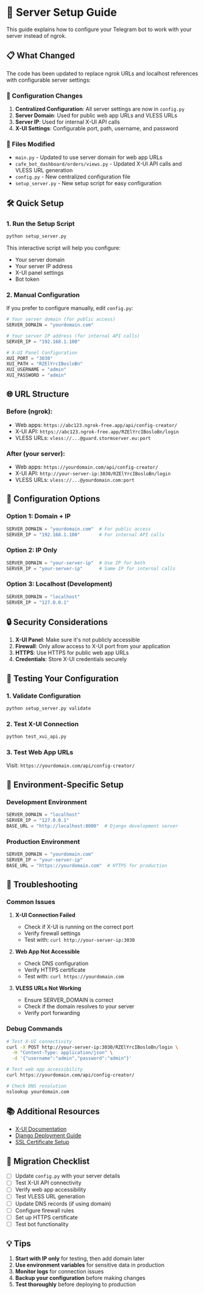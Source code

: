 # 🚀 Server Setup Guide

This guide explains how to configure your Telegram bot to work with your server instead of ngrok.

## 📋 What Changed

The code has been updated to replace ngrok URLs and localhost references with configurable server settings:

### 🔧 Configuration Changes

1. **Centralized Configuration**: All server settings are now in `config.py`
2. **Server Domain**: Used for public web app URLs and VLESS URLs
3. **Server IP**: Used for internal X-UI API calls
4. **X-UI Settings**: Configurable port, path, username, and password

### 📁 Files Modified

- `main.py` - Updated to use server domain for web app URLs
- `cafe_bot_dashboard/orders/views.py` - Updated X-UI API calls and VLESS URL generation
- `config.py` - New centralized configuration file
- `setup_server.py` - New setup script for easy configuration

## 🛠️ Quick Setup

### 1. Run the Setup Script

```bash
python setup_server.py
```

This interactive script will help you configure:

- Your server domain
- Your server IP address
- X-UI panel settings
- Bot token

### 2. Manual Configuration

If you prefer to configure manually, edit `config.py`:

```python
# Your server domain (for public access)
SERVER_DOMAIN = "yourdomain.com"

# Your server IP address (for internal API calls)
SERVER_IP = "192.168.1.100"

# X-UI Panel Configuration
XUI_PORT = "3030"
XUI_PATH = "RZElYrcIBosloBn"
XUI_USERNAME = "admin"
XUI_PASSWORD = "admin"
```

## 🌐 URL Structure

### Before (ngrok):

- Web apps: `https://abc123.ngrok-free.app/api/config-creator/`
- X-UI API: `https://abc123.ngrok-free.app/RZElYrcIBosloBn/login`
- VLESS URLs: `vless://...@guard.stormserver.eu:port`

### After (your server):

- Web apps: `https://yourdomain.com/api/config-creator/`
- X-UI API: `http://your-server-ip:3030/RZElYrcIBosloBn/login`
- VLESS URLs: `vless://...@yourdomain.com:port`

## 🔧 Configuration Options

### Option 1: Domain + IP

```python
SERVER_DOMAIN = "yourdomain.com"  # For public access
SERVER_IP = "192.168.1.100"       # For internal API calls
```

### Option 2: IP Only

```python
SERVER_DOMAIN = "your-server-ip"  # Use IP for both
SERVER_IP = "your-server-ip"      # Same IP for internal calls
```

### Option 3: Localhost (Development)

```python
SERVER_DOMAIN = "localhost"
SERVER_IP = "127.0.0.1"
```

## 🔒 Security Considerations

1. **X-UI Panel**: Make sure it's not publicly accessible
2. **Firewall**: Only allow access to X-UI port from your application
3. **HTTPS**: Use HTTPS for public web app URLs
4. **Credentials**: Store X-UI credentials securely

## 🧪 Testing Your Configuration

### 1. Validate Configuration

```bash
python setup_server.py validate
```

### 2. Test X-UI Connection

```bash
python test_xui_api.py
```

### 3. Test Web App URLs

Visit: `https://yourdomain.com/api/config-creator/`

## 📝 Environment-Specific Setup

### Development Environment

```python
SERVER_DOMAIN = "localhost"
SERVER_IP = "127.0.0.1"
BASE_URL = "http://localhost:8000"  # Django development server
```

### Production Environment

```python
SERVER_DOMAIN = "yourdomain.com"
SERVER_IP = "your-server-ip"
BASE_URL = "https://yourdomain.com"  # HTTPS for production
```

## 🚨 Troubleshooting

### Common Issues

1. **X-UI Connection Failed**

   - Check if X-UI is running on the correct port
   - Verify firewall settings
   - Test with: `curl http://your-server-ip:3030`

2. **Web App Not Accessible**

   - Check DNS configuration
   - Verify HTTPS certificate
   - Test with: `curl https://yourdomain.com`

3. **VLESS URLs Not Working**
   - Ensure SERVER_DOMAIN is correct
   - Check if the domain resolves to your server
   - Verify port forwarding

### Debug Commands

```bash
# Test X-UI connectivity
curl -X POST http://your-server-ip:3030/RZElYrcIBosloBn/login \
  -H "Content-Type: application/json" \
  -d '{"username":"admin","password":"admin"}'

# Test web app accessibility
curl https://yourdomain.com/api/config-creator/

# Check DNS resolution
nslookup yourdomain.com
```

## 📚 Additional Resources

- [X-UI Documentation](https://github.com/vaxilu/x-ui)
- [Django Deployment Guide](https://docs.djangoproject.com/en/stable/howto/deployment/)
- [SSL Certificate Setup](https://letsencrypt.org/)

## 🔄 Migration Checklist

- [ ] Update `config.py` with your server details
- [ ] Test X-UI API connectivity
- [ ] Verify web app accessibility
- [ ] Test VLESS URL generation
- [ ] Update DNS records (if using domain)
- [ ] Configure firewall rules
- [ ] Set up HTTPS certificate
- [ ] Test bot functionality

## 💡 Tips

1. **Start with IP only** for testing, then add domain later
2. **Use environment variables** for sensitive data in production
3. **Monitor logs** for connection issues
4. **Backup your configuration** before making changes
5. **Test thoroughly** before deploying to production
